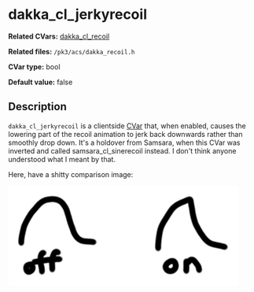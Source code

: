 # dakka\_cl_jerkyrecoil

**Related CVars:** [dakka\_cl\_recoil](dakka_cl_recoil.md)

**Related files:** `/pk3/acs/dakka_recoil.h`

**CVar type:** bool

**Default value:** false

## Description

`dakka_cl_jerkyrecoil` is a clientside [CVar](../cvars.md) that, when enabled,
causes the lowering part of the recoil animation to jerk back downwards rather
than smoothly drop down. It's a holdover from Samsara, when this CVar was inverted
and called samsara_cl_sinerecoil instead. I don't think anyone understood what I
meant by that.

Here, have a shitty comparison image:

![recoil comparison](recoilimage.png "the magic of brush tool")
